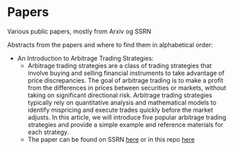 # Papers
Various public papers, mostly from Arxiv og SSRN

Abstracts from the papers and where to find them in alphabetical order:

- An Introduction to Arbitrage Trading Strategies:
  - Arbitrage trading strategies are a class of trading strategies that involve buying and selling financial instruments to take advantage of price discrepancies. The goal of arbitrage trading is to make a profit from the differences in prices between securities or markets, without taking on significant directional risk. Arbitrage trading strategies typically rely on quantitative analysis and mathematical models to identify mispricing and execute trades quickly before the market adjusts. In this article, we will introduce five popular arbitrage trading strategies and provide a simple example and reference materials for each strategy.
  - The paper can be found on SSRN [here](https://papers.ssrn.com/sol3/papers.cfm?abstract_id=4420232) or  in this repo [here](AnIntroductionToArbitrageTradingStrategies.pdf)
